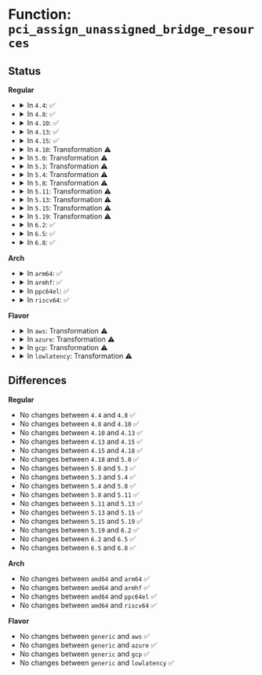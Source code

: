 # Function: <code>pci_assign_unassigned_bridge_resources</code>

## Status
<b>Regular</b>
<ul>
<li>
<details>
<summary>In <code>4.4</code>: ✅</summary>

```c
void pci_assign_unassigned_bridge_resources(struct pci_dev *bridge);
```

**Collision:** Unique Global

**Inline:** No

**Transformation:** False

**Instances:**

```
In drivers/pci/setup-bus.c (ffffffff81440600)
Location: drivers/pci/setup-bus.c:1787
Inline: False
Direct callers:
  - drivers/pci/probe.c:pci_rescan_bus_bridge_resize
  - drivers/pci/hotplug/cpci_hotplug_pci.c:cpci_configure_slot
  - drivers/pci/hotplug/pciehp_pci.c:pciehp_configure_device
```
**Symbols:**

```
ffffffff81440600-ffffffff8144089d: pci_assign_unassigned_bridge_resources (STB_GLOBAL)
```
</details>
</li>
<li>
<details>
<summary>In <code>4.8</code>: ✅</summary>

```c
void pci_assign_unassigned_bridge_resources(struct pci_dev *bridge);
```

**Collision:** Unique Global

**Inline:** No

**Transformation:** False

**Instances:**

```
In drivers/pci/setup-bus.c (ffffffff8148c4e0)
Location: drivers/pci/setup-bus.c:1859
Inline: False
Direct callers:
  - drivers/pci/probe.c:pci_rescan_bus_bridge_resize
  - drivers/pci/hotplug/cpci_hotplug_pci.c:cpci_configure_slot
  - drivers/pci/hotplug/pciehp_pci.c:pciehp_configure_device
```
**Symbols:**

```
ffffffff8148c4e0-ffffffff8148c7a9: pci_assign_unassigned_bridge_resources (STB_GLOBAL)
```
</details>
</li>
<li>
<details>
<summary>In <code>4.10</code>: ✅</summary>

```c
void pci_assign_unassigned_bridge_resources(struct pci_dev *bridge);
```

**Collision:** Unique Global

**Inline:** No

**Transformation:** False

**Instances:**

```
In drivers/pci/setup-bus.c (ffffffff814adcd0)
Location: drivers/pci/setup-bus.c:1865
Inline: False
Direct callers:
  - drivers/pci/probe.c:pci_rescan_bus_bridge_resize
  - drivers/pci/hotplug/cpci_hotplug_pci.c:cpci_configure_slot
  - drivers/pci/hotplug/pciehp_pci.c:pciehp_configure_device
```
**Symbols:**

```
ffffffff814adcd0-ffffffff814adf99: pci_assign_unassigned_bridge_resources (STB_GLOBAL)
```
</details>
</li>
<li>
<details>
<summary>In <code>4.13</code>: ✅</summary>

```c
void pci_assign_unassigned_bridge_resources(struct pci_dev *bridge);
```

**Collision:** Unique Global

**Inline:** No

**Transformation:** False

**Instances:**

```
In drivers/pci/setup-bus.c (ffffffff814b8070)
Location: drivers/pci/setup-bus.c:1856
Inline: False
Direct callers:
  - drivers/pci/probe.c:pci_rescan_bus_bridge_resize
  - drivers/pci/hotplug/cpci_hotplug_pci.c:cpci_configure_slot
  - drivers/pci/hotplug/pciehp_pci.c:pciehp_configure_device
```
**Symbols:**

```
ffffffff814b8070-ffffffff814b8336: pci_assign_unassigned_bridge_resources (STB_GLOBAL)
```
</details>
</li>
<li>
<details>
<summary>In <code>4.15</code>: ✅</summary>

```c
void pci_assign_unassigned_bridge_resources(struct pci_dev *bridge);
```

**Collision:** Unique Global

**Inline:** No

**Transformation:** False

**Instances:**

```
In drivers/pci/setup-bus.c (ffffffff814f82b0)
Location: drivers/pci/setup-bus.c:2026
Inline: False
Direct callers:
  - drivers/pci/probe.c:pci_rescan_bus_bridge_resize
  - drivers/pci/hotplug/cpci_hotplug_pci.c:cpci_configure_slot
  - drivers/pci/hotplug/pciehp_pci.c:pciehp_configure_device
```
**Symbols:**

```
ffffffff814f82b0-ffffffff814f84d6: pci_assign_unassigned_bridge_resources (STB_GLOBAL)
```
</details>
</li>
<li>
<details>
<summary>In <code>4.18</code>: Transformation ⚠️</summary>

```c
void pci_assign_unassigned_bridge_resources(struct pci_dev *bridge);
```

**Collision:** Unique Global

**Inline:** No

**Transformation:** True

**Instances:**

```
In drivers/pci/setup-bus.c (0)
Location: drivers/pci/setup-bus.c:2021
Inline: False
Direct callers:
  - drivers/pci/probe.c:pci_rescan_bus_bridge_resize
  - drivers/pci/hotplug/cpci_hotplug_pci.c:cpci_configure_slot
  - drivers/pci/hotplug/pciehp_pci.c:pciehp_configure_device
  - drivers/pci/hotplug/shpchp_pci.c:shpchp_configure_device
  - drivers/pci/hotplug/acpiphp_glue.c:enable_slot
```
**Symbols:**

```
ffffffff8152956b-ffffffff81529675: pci_assign_unassigned_bridge_resources.cold.19 (STB_LOCAL)
ffffffff81528e10-ffffffff81528f1e: pci_assign_unassigned_bridge_resources (STB_GLOBAL)
```
</details>
</li>
<li>
<details>
<summary>In <code>5.0</code>: Transformation ⚠️</summary>

```c
void pci_assign_unassigned_bridge_resources(struct pci_dev *bridge);
```

**Collision:** Unique Global

**Inline:** No

**Transformation:** True

**Instances:**

```
In drivers/pci/setup-bus.c (0)
Location: drivers/pci/setup-bus.c:2023
Inline: False
Direct callers:
  - drivers/pci/probe.c:pci_rescan_bus_bridge_resize
  - drivers/pci/hotplug/cpci_hotplug_pci.c:cpci_configure_slot
  - drivers/pci/hotplug/pciehp_pci.c:pciehp_configure_device
  - drivers/pci/hotplug/shpchp_pci.c:shpchp_configure_device
  - drivers/pci/hotplug/acpiphp_glue.c:enable_slot
```
**Symbols:**

```
ffffffff8153f41e-ffffffff8153f528: pci_assign_unassigned_bridge_resources.cold.18 (STB_LOCAL)
ffffffff8153ecb0-ffffffff8153edbe: pci_assign_unassigned_bridge_resources (STB_GLOBAL)
```
</details>
</li>
<li>
<details>
<summary>In <code>5.3</code>: Transformation ⚠️</summary>

```c
void pci_assign_unassigned_bridge_resources(struct pci_dev *bridge);
```

**Collision:** Unique Global

**Inline:** No

**Transformation:** True

**Instances:**

```
In drivers/pci/setup-bus.c (0)
Location: drivers/pci/setup-bus.c:1991
Inline: False
Direct callers:
  - drivers/pci/probe.c:pci_rescan_bus_bridge_resize
  - drivers/pci/hotplug/cpci_hotplug_pci.c:cpci_configure_slot
  - drivers/pci/hotplug/pciehp_pci.c:pciehp_configure_device
  - drivers/pci/hotplug/shpchp_pci.c:shpchp_configure_device
  - drivers/pci/hotplug/acpiphp_glue.c:enable_slot
```
**Symbols:**

```
ffffffff8156eaf5-ffffffff8156ec23: pci_assign_unassigned_bridge_resources.cold (STB_LOCAL)
ffffffff8156e110-ffffffff8156e214: pci_assign_unassigned_bridge_resources (STB_GLOBAL)
```
</details>
</li>
<li>
<details>
<summary>In <code>5.4</code>: Transformation ⚠️</summary>

```c
void pci_assign_unassigned_bridge_resources(struct pci_dev *bridge);
```

**Collision:** Unique Global

**Inline:** No

**Transformation:** True

**Instances:**

```
In drivers/pci/setup-bus.c (0)
Location: drivers/pci/setup-bus.c:1997
Inline: False
Direct callers:
  - drivers/pci/probe.c:pci_rescan_bus_bridge_resize
  - drivers/pci/hotplug/cpci_hotplug_pci.c:cpci_configure_slot
  - drivers/pci/hotplug/pciehp_pci.c:pciehp_configure_device
  - drivers/pci/hotplug/shpchp_pci.c:shpchp_configure_device
```
**Symbols:**

```
ffffffff8158fac8-ffffffff8158fc18: pci_assign_unassigned_bridge_resources.cold (STB_LOCAL)
ffffffff8158f0f0-ffffffff8158f1f4: pci_assign_unassigned_bridge_resources (STB_GLOBAL)
```
</details>
</li>
<li>
<details>
<summary>In <code>5.8</code>: Transformation ⚠️</summary>

```c
void pci_assign_unassigned_bridge_resources(struct pci_dev *bridge);
```

**Collision:** Unique Global

**Inline:** No

**Transformation:** True

**Instances:**

```
In drivers/pci/setup-bus.c (0)
Location: drivers/pci/setup-bus.c:2049
Inline: False
Direct callers:
  - drivers/pci/probe.c:pci_rescan_bus_bridge_resize
  - drivers/pci/hotplug/cpci_hotplug_pci.c:cpci_configure_slot
  - drivers/pci/hotplug/pciehp_pci.c:pciehp_configure_device
  - drivers/pci/hotplug/shpchp_pci.c:shpchp_configure_device
```
**Symbols:**

```
ffffffff81637601-ffffffff81637743: pci_assign_unassigned_bridge_resources.cold (STB_LOCAL)
ffffffff81636b60-ffffffff81636c1b: pci_assign_unassigned_bridge_resources (STB_GLOBAL)
```
</details>
</li>
<li>
<details>
<summary>In <code>5.11</code>: Transformation ⚠️</summary>

```c
void pci_assign_unassigned_bridge_resources(struct pci_dev *bridge);
```

**Collision:** Unique Global

**Inline:** No

**Transformation:** True

**Instances:**

```
In drivers/pci/setup-bus.c (0)
Location: drivers/pci/setup-bus.c:2050
Inline: False
Direct callers:
  - drivers/pci/probe.c:pci_rescan_bus_bridge_resize
  - drivers/pci/hotplug/cpci_hotplug_pci.c:cpci_configure_slot
  - drivers/pci/hotplug/pciehp_pci.c:pciehp_configure_device
  - drivers/pci/hotplug/shpchp_pci.c:shpchp_configure_device
```
**Symbols:**

```
ffffffff81bf8a6a-ffffffff81bf8bac: pci_assign_unassigned_bridge_resources.cold (STB_LOCAL)
ffffffff8165bc20-ffffffff8165bcdb: pci_assign_unassigned_bridge_resources (STB_GLOBAL)
```
</details>
</li>
<li>
<details>
<summary>In <code>5.13</code>: Transformation ⚠️</summary>

```c
void pci_assign_unassigned_bridge_resources(struct pci_dev *bridge);
```

**Collision:** Unique Global

**Inline:** No

**Transformation:** True

**Instances:**

```
In drivers/pci/setup-bus.c (0)
Location: drivers/pci/setup-bus.c:2050
Inline: False
Direct callers:
  - drivers/pci/probe.c:pci_rescan_bus_bridge_resize
  - drivers/pci/hotplug/cpci_hotplug_pci.c:cpci_configure_slot
  - drivers/pci/hotplug/pciehp_pci.c:pciehp_configure_device
  - drivers/pci/hotplug/shpchp_pci.c:shpchp_configure_device
```
**Symbols:**

```
ffffffff81bea8c4-ffffffff81beaa06: pci_assign_unassigned_bridge_resources.cold (STB_LOCAL)
ffffffff8163e1c0-ffffffff8163e27b: pci_assign_unassigned_bridge_resources (STB_GLOBAL)
```
</details>
</li>
<li>
<details>
<summary>In <code>5.15</code>: Transformation ⚠️</summary>

```c
void pci_assign_unassigned_bridge_resources(struct pci_dev *bridge);
```

**Collision:** Unique Global

**Inline:** No

**Transformation:** True

**Instances:**

```
In drivers/pci/setup-bus.c (0)
Location: drivers/pci/setup-bus.c:2050
Inline: False
Direct callers:
  - drivers/pci/probe.c:pci_rescan_bus_bridge_resize
  - drivers/pci/hotplug/cpci_hotplug_pci.c:cpci_configure_slot
  - drivers/pci/hotplug/pciehp_pci.c:pciehp_configure_device
  - drivers/pci/hotplug/shpchp_pci.c:shpchp_configure_device
```
**Symbols:**

```
ffffffff81ce5746-ffffffff81ce5888: pci_assign_unassigned_bridge_resources.cold (STB_LOCAL)
ffffffff816aed20-ffffffff816aeddb: pci_assign_unassigned_bridge_resources (STB_GLOBAL)
```
</details>
</li>
<li>
<details>
<summary>In <code>5.19</code>: Transformation ⚠️</summary>

```c
void pci_assign_unassigned_bridge_resources(struct pci_dev *bridge);
```

**Collision:** Unique Global

**Inline:** No

**Transformation:** True

**Instances:**

```
In drivers/pci/setup-bus.c (0)
Location: drivers/pci/setup-bus.c:2050
Inline: False
Direct callers:
  - drivers/pci/probe.c:pci_rescan_bus_bridge_resize
  - drivers/pci/hotplug/cpci_hotplug_pci.c:cpci_configure_slot
  - drivers/pci/hotplug/pciehp_pci.c:pciehp_configure_device
  - drivers/pci/hotplug/shpchp_pci.c:shpchp_configure_device
```
**Symbols:**

```
ffffffff81eac216-ffffffff81eac357: pci_assign_unassigned_bridge_resources.cold (STB_LOCAL)
ffffffff817d21a0-ffffffff817d2269: pci_assign_unassigned_bridge_resources (STB_GLOBAL)
```
</details>
</li>
<li>
<details>
<summary>In <code>6.2</code>: ✅</summary>

```c
void pci_assign_unassigned_bridge_resources(struct pci_dev *bridge);
```

**Collision:** Unique Global

**Inline:** No

**Transformation:** False

**Instances:**

```
In drivers/pci/setup-bus.c (ffffffff818f2650)
Location: drivers/pci/setup-bus.c:2154
Inline: False
Direct callers:
  - drivers/pci/probe.c:pci_rescan_bus_bridge_resize
  - drivers/pci/hotplug/cpci_hotplug_pci.c:cpci_configure_slot
  - drivers/pci/hotplug/pciehp_pci.c:pciehp_configure_device
  - drivers/pci/hotplug/shpchp_pci.c:shpchp_configure_device
```
**Symbols:**

```
ffffffff818f2650-ffffffff818f28ac: pci_assign_unassigned_bridge_resources (STB_GLOBAL)
```
</details>
</li>
<li>
<details>
<summary>In <code>6.5</code>: ✅</summary>

```c
void pci_assign_unassigned_bridge_resources(struct pci_dev *bridge);
```

**Collision:** Unique Global

**Inline:** No

**Transformation:** False

**Instances:**

```
In drivers/pci/setup-bus.c (ffffffff81935a70)
Location: drivers/pci/setup-bus.c:2145
Inline: False
Direct callers:
  - drivers/pci/probe.c:pci_rescan_bus_bridge_resize
  - drivers/pci/hotplug/cpci_hotplug_pci.c:cpci_configure_slot
  - drivers/pci/hotplug/pciehp_pci.c:pciehp_configure_device
  - drivers/pci/hotplug/shpchp_pci.c:shpchp_configure_device
  - drivers/pci/hotplug/acpiphp_glue.c:enable_slot
```
**Symbols:**

```
ffffffff81935a70-ffffffff81935ccc: pci_assign_unassigned_bridge_resources (STB_GLOBAL)
```
</details>
</li>
<li>
<details>
<summary>In <code>6.8</code>: ✅</summary>

```c
void pci_assign_unassigned_bridge_resources(struct pci_dev *bridge);
```

**Collision:** Unique Global

**Inline:** No

**Transformation:** False

**Instances:**

```
In drivers/pci/setup-bus.c (ffffffff8197e820)
Location: drivers/pci/setup-bus.c:2155
Inline: False
Direct callers:
  - drivers/pci/probe.c:pci_rescan_bus_bridge_resize
  - drivers/pci/hotplug/cpci_hotplug_pci.c:cpci_configure_slot
  - drivers/pci/hotplug/pciehp_pci.c:pciehp_configure_device
  - drivers/pci/hotplug/shpchp_pci.c:shpchp_configure_device
```
**Symbols:**

```
ffffffff8197e820-ffffffff8197ea7c: pci_assign_unassigned_bridge_resources (STB_GLOBAL)
```
</details>
</li>
</ul>
<b>Arch</b>
<ul>
<li>
<details>
<summary>In <code>arm64</code>: ✅</summary>

```c
void pci_assign_unassigned_bridge_resources(struct pci_dev *bridge);
```

**Collision:** Unique Global

**Inline:** No

**Transformation:** False

**Instances:**

```
In drivers/pci/setup-bus.c (ffff8000106f4430)
Location: drivers/pci/setup-bus.c:1997
Inline: False
Direct callers:
  - drivers/pci/probe.c:pci_rescan_bus_bridge_resize
  - drivers/pci/hotplug/cpci_hotplug_pci.c:cpci_configure_slot
  - drivers/pci/hotplug/pciehp_pci.c:pciehp_configure_device
  - drivers/pci/hotplug/shpchp_pci.c:shpchp_configure_device
```
**Symbols:**

```
ffff8000106f4430-ffff8000106f4688: pci_assign_unassigned_bridge_resources (STB_GLOBAL)
```
</details>
</li>
<li>
<details>
<summary>In <code>armhf</code>: ✅</summary>

```c
void pci_assign_unassigned_bridge_resources(struct pci_dev *bridge);
```

**Collision:** Unique Global

**Inline:** No

**Transformation:** False

**Instances:**

```
In drivers/pci/setup-bus.c (c088eeac)
Location: drivers/pci/setup-bus.c:1997
Inline: False
Direct callers:
  - drivers/pci/probe.c:pci_rescan_bus_bridge_resize
```
**Symbols:**

```
c088eeac-c088f108: pci_assign_unassigned_bridge_resources (STB_GLOBAL)
```
</details>
</li>
<li>
<details>
<summary>In <code>ppc64el</code>: ✅</summary>

```c
void pci_assign_unassigned_bridge_resources(struct pci_dev *bridge);
```

**Collision:** Unique Global

**Inline:** No

**Transformation:** False

**Instances:**

```
In drivers/pci/setup-bus.c (c000000000872b30)
Location: drivers/pci/setup-bus.c:1997
Inline: False
Direct callers:
  - arch/powerpc/kernel/pci-common.c:pcibios_finish_adding_to_bus
  - drivers/pci/probe.c:pci_rescan_bus_bridge_resize
  - drivers/pci/hotplug/cpci_hotplug_pci.c:cpci_configure_slot
```
**Symbols:**

```
c000000000872b30-c000000000872df0: pci_assign_unassigned_bridge_resources (STB_GLOBAL)
```
</details>
</li>
<li>
<details>
<summary>In <code>riscv64</code>: ✅</summary>

```c
void pci_assign_unassigned_bridge_resources(struct pci_dev *bridge);
```

**Collision:** Unique Global

**Inline:** No

**Transformation:** False

**Instances:**

```
In drivers/pci/setup-bus.c (ffffffe0004c757a)
Location: drivers/pci/setup-bus.c:1997
Inline: False
Direct callers:
  - drivers/pci/probe.c:pci_rescan_bus_bridge_resize
  - drivers/pci/hotplug/cpci_hotplug_pci.c:cpci_configure_slot
  - drivers/pci/hotplug/pciehp_pci.c:pciehp_configure_device
  - drivers/pci/hotplug/shpchp_pci.c:shpchp_configure_device
```
**Symbols:**

```
ffffffe0004c757a-ffffffe0004c7768: pci_assign_unassigned_bridge_resources (STB_GLOBAL)
```
</details>
</li>
</ul>
<b>Flavor</b>
<ul>
<li>
<details>
<summary>In <code>aws</code>: Transformation ⚠️</summary>

```c
void pci_assign_unassigned_bridge_resources(struct pci_dev *bridge);
```

**Collision:** Unique Global

**Inline:** No

**Transformation:** True

**Instances:**

```
In drivers/pci/setup-bus.c (0)
Location: drivers/pci/setup-bus.c:1997
Inline: False
Direct callers:
  - drivers/pci/probe.c:pci_rescan_bus_bridge_resize
  - drivers/pci/hotplug/cpci_hotplug_pci.c:cpci_configure_slot
  - drivers/pci/hotplug/pciehp_pci.c:pciehp_configure_device
  - drivers/pci/hotplug/shpchp_pci.c:shpchp_configure_device
```
**Symbols:**

```
ffffffff8158394c-ffffffff81583a9c: pci_assign_unassigned_bridge_resources.cold (STB_LOCAL)
ffffffff81582f70-ffffffff81583074: pci_assign_unassigned_bridge_resources (STB_GLOBAL)
```
</details>
</li>
<li>
<details>
<summary>In <code>azure</code>: Transformation ⚠️</summary>

```c
void pci_assign_unassigned_bridge_resources(struct pci_dev *bridge);
```

**Collision:** Unique Global

**Inline:** No

**Transformation:** True

**Instances:**

```
In drivers/pci/setup-bus.c (0)
Location: drivers/pci/setup-bus.c:1997
Inline: False
Direct callers:
  - drivers/pci/probe.c:pci_rescan_bus_bridge_resize
  - drivers/pci/hotplug/cpci_hotplug_pci.c:cpci_configure_slot
  - drivers/pci/hotplug/pciehp_pci.c:pciehp_configure_device
  - drivers/pci/hotplug/shpchp_pci.c:shpchp_configure_device
```
**Symbols:**

```
ffffffff81572728-ffffffff81572878: pci_assign_unassigned_bridge_resources.cold (STB_LOCAL)
ffffffff81571d50-ffffffff81571e54: pci_assign_unassigned_bridge_resources (STB_GLOBAL)
```
</details>
</li>
<li>
<details>
<summary>In <code>gcp</code>: Transformation ⚠️</summary>

```c
void pci_assign_unassigned_bridge_resources(struct pci_dev *bridge);
```

**Collision:** Unique Global

**Inline:** No

**Transformation:** True

**Instances:**

```
In drivers/pci/setup-bus.c (0)
Location: drivers/pci/setup-bus.c:1997
Inline: False
Direct callers:
  - drivers/pci/probe.c:pci_rescan_bus_bridge_resize
  - drivers/pci/hotplug/cpci_hotplug_pci.c:cpci_configure_slot
  - drivers/pci/hotplug/pciehp_pci.c:pciehp_configure_device
  - drivers/pci/hotplug/shpchp_pci.c:shpchp_configure_device
```
**Symbols:**

```
ffffffff81583818-ffffffff81583968: pci_assign_unassigned_bridge_resources.cold (STB_LOCAL)
ffffffff81582e40-ffffffff81582f44: pci_assign_unassigned_bridge_resources (STB_GLOBAL)
```
</details>
</li>
<li>
<details>
<summary>In <code>lowlatency</code>: Transformation ⚠️</summary>

```c
void pci_assign_unassigned_bridge_resources(struct pci_dev *bridge);
```

**Collision:** Unique Global

**Inline:** No

**Transformation:** True

**Instances:**

```
In drivers/pci/setup-bus.c (0)
Location: drivers/pci/setup-bus.c:1997
Inline: False
Direct callers:
  - drivers/pci/probe.c:pci_rescan_bus_bridge_resize
  - drivers/pci/hotplug/cpci_hotplug_pci.c:cpci_configure_slot
  - drivers/pci/hotplug/pciehp_pci.c:pciehp_configure_device
  - drivers/pci/hotplug/shpchp_pci.c:shpchp_configure_device
```
**Symbols:**

```
ffffffff8159dcc8-ffffffff8159de18: pci_assign_unassigned_bridge_resources.cold (STB_LOCAL)
ffffffff8159d2f0-ffffffff8159d3f4: pci_assign_unassigned_bridge_resources (STB_GLOBAL)
```
</details>
</li>
</ul>

## Differences
<b>Regular</b>
<ul>
<li>
No changes between <code>4.4</code> and <code>4.8</code> ✅
</li>
<li>
No changes between <code>4.8</code> and <code>4.10</code> ✅
</li>
<li>
No changes between <code>4.10</code> and <code>4.13</code> ✅
</li>
<li>
No changes between <code>4.13</code> and <code>4.15</code> ✅
</li>
<li>
No changes between <code>4.15</code> and <code>4.18</code> ✅
</li>
<li>
No changes between <code>4.18</code> and <code>5.0</code> ✅
</li>
<li>
No changes between <code>5.0</code> and <code>5.3</code> ✅
</li>
<li>
No changes between <code>5.3</code> and <code>5.4</code> ✅
</li>
<li>
No changes between <code>5.4</code> and <code>5.8</code> ✅
</li>
<li>
No changes between <code>5.8</code> and <code>5.11</code> ✅
</li>
<li>
No changes between <code>5.11</code> and <code>5.13</code> ✅
</li>
<li>
No changes between <code>5.13</code> and <code>5.15</code> ✅
</li>
<li>
No changes between <code>5.15</code> and <code>5.19</code> ✅
</li>
<li>
No changes between <code>5.19</code> and <code>6.2</code> ✅
</li>
<li>
No changes between <code>6.2</code> and <code>6.5</code> ✅
</li>
<li>
No changes between <code>6.5</code> and <code>6.8</code> ✅
</li>
</ul>
<b>Arch</b>
<ul>
<li>
No changes between <code>amd64</code> and <code>arm64</code> ✅
</li>
<li>
No changes between <code>amd64</code> and <code>armhf</code> ✅
</li>
<li>
No changes between <code>amd64</code> and <code>ppc64el</code> ✅
</li>
<li>
No changes between <code>amd64</code> and <code>riscv64</code> ✅
</li>
</ul>
<b>Flavor</b>
<ul>
<li>
No changes between <code>generic</code> and <code>aws</code> ✅
</li>
<li>
No changes between <code>generic</code> and <code>azure</code> ✅
</li>
<li>
No changes between <code>generic</code> and <code>gcp</code> ✅
</li>
<li>
No changes between <code>generic</code> and <code>lowlatency</code> ✅
</li>
</ul>
